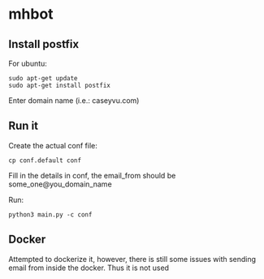 # mhbot

## Install postfix

For ubuntu:
```
sudo apt-get update
sudo apt-get install postfix
```

Enter domain name (i.e.: caseyvu.com)

## Run it

Create the actual conf file:
```
cp conf.default conf
```
Fill in the details in conf, the email_from should be some_one@you_domain_name

Run:
```
python3 main.py -c conf
```

## Docker
Attempted to dockerize it, however, there is still some issues with sending email from inside the docker. Thus it is not used
